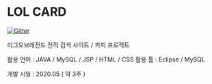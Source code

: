 # LOL CARD 
[![Gitter](https://badges.gitter.im/ExpressHermesOSC/Blog-App.svg)](https://gitter.im/ExpressHermesOSC/Blog-App?utm_source=badge&utm_medium=badge&utm_campaign=pr-badge)

리그오브레전드 전적 검색 사이트 / 카피 프로젝트

활용 언어 : JAVA / MySQL / JSP / HTML / CSS
활용 툴 : Eclipse / MySQL 

개발 시일 : 2020.05 ( 약 3주 ) 
